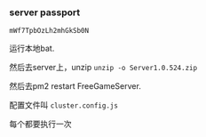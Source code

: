 ### server passport

`mWf7TpbOzLh2mhGkSb0N`

运行本地bat.

然后去server上，unzip `unzip -o Server1.0.524.zip`

然后去pm2 restart FreeGameServer.

配置文件叫 `cluster.config.js`

每个都要执行一次
